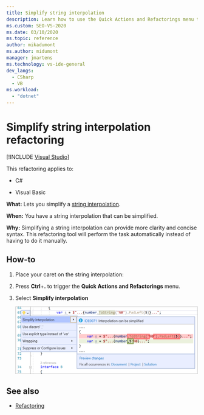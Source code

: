 ```yaml
---
title: Simplify string interpolation
description: Learn how to use the Quick Actions and Refactorings menu to simplify a string interpolation.
ms.custom: SEO-VS-2020
ms.date: 03/10/2020
ms.topic: reference
author: mikadumont
ms.author: midumont
manager: jmartens
ms.technology: vs-ide-general
dev_langs:
  - CSharp
  - VB
ms.workload:
  - "dotnet"
---
```

# Simplify string interpolation refactoring

 [!INCLUDE [Visual Studio](~/includes/applies-to-version/vs-windows-only.md)]

This refactoring applies to:

- C#

- Visual Basic

**What:** Lets you simplify a [string interpolation](/dotnet/csharp/tutorials/string-interpolation).

**When:** You have a string interpolation that can be simplified.

**Why:** Simplifying a string interpolation can provide more clarity and concise syntax. This refactoring tool will perform the task automatically instead of having to do it manually.

## How-to

1. Place your caret on the string interpolation:

2. Press **Ctrl**+**.** to trigger the **Quick Actions and Refactorings** menu.

3. Select **Simplify interpolation**

    ![Simplify string interpolation](media/simplify-string-interpolation.png)

## See also

- [Refactoring](../refactoring-in-visual-studio.md)